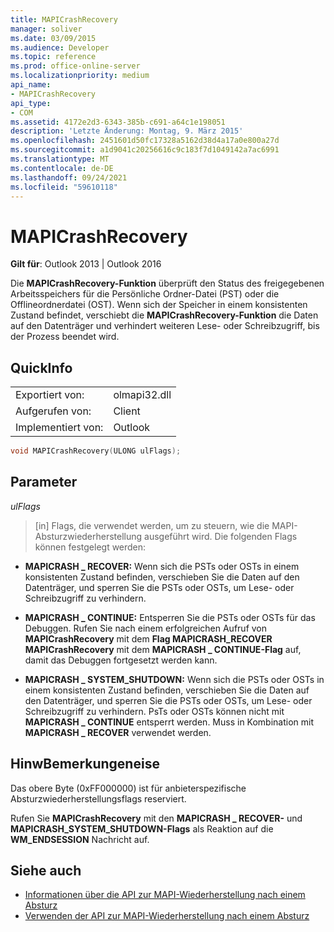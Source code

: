 ```yaml
---
title: MAPICrashRecovery
manager: soliver
ms.date: 03/09/2015
ms.audience: Developer
ms.topic: reference
ms.prod: office-online-server
ms.localizationpriority: medium
api_name:
- MAPICrashRecovery
api_type:
- COM
ms.assetid: 4172e2d3-6343-385b-c691-a64c1e198051
description: 'Letzte Änderung: Montag, 9. März 2015'
ms.openlocfilehash: 2451601d50fc17328a5162d38d4a17a0e800a27d
ms.sourcegitcommit: a1d9041c20256616c9c183f7d1049142a7ac6991
ms.translationtype: MT
ms.contentlocale: de-DE
ms.lasthandoff: 09/24/2021
ms.locfileid: "59610118"
---
```

# <a name="mapicrashrecovery"></a>MAPICrashRecovery

**Gilt für**: Outlook 2013 | Outlook 2016 
  
Die **MAPICrashRecovery-Funktion** überprüft den Status des freigegebenen Arbeitsspeichers für die Persönliche Ordner-Datei (PST) oder die Offlineordnerdatei (OST). Wenn sich der Speicher in einem konsistenten Zustand befindet, verschiebt die **MAPICrashRecovery-Funktion** die Daten auf den Datenträger und verhindert weiteren Lese- oder Schreibzugriff, bis der Prozess beendet wird. 
  
## <a name="quick-info"></a>QuickInfo

|||
|:-----|:-----|
|Exportiert von:  <br/> |olmapi32.dll  <br/> |
|Aufgerufen von:  <br/> |Client  <br/> |
|Implementiert von:  <br/> |Outlook  <br/> |
   
```cpp
void MAPICrashRecovery(ULONG ulFlags);
```

## <a name="parameters"></a>Parameter

_ulFlags_
  
> [in] Flags, die verwendet werden, um zu steuern, wie die MAPI-Absturzwiederherstellung ausgeführt wird. Die folgenden Flags können festgelegt werden:
    
   - **MAPICRASH \_ RECOVER:** Wenn sich die PSTs oder OSTs in einem konsistenten Zustand befinden, verschieben Sie die Daten auf den Datenträger, und sperren Sie die PSTs oder OSTs, um Lese- oder Schreibzugriff zu verhindern.
    
   - **MAPICRASH \_ CONTINUE:** Entsperren Sie die PSTs oder OSTs für das Debuggen. Rufen Sie nach einem erfolgreichen Aufruf von **MAPICrashRecovery** mit dem **Flag MAPICRASH_RECOVER** **MAPICrashRecovery** mit dem **MAPICRASH \_ CONTINUE-Flag** auf, damit das Debuggen fortgesetzt werden kann. 
    
   - **MAPICRASH \_ SYSTEM_SHUTDOWN:** Wenn sich die PSTs oder OSTs in einem konsistenten Zustand befinden, verschieben Sie die Daten auf den Datenträger, und sperren Sie die PSTs oder OSTs, um Lese- oder Schreibzugriff zu verhindern. PsTs oder OSTs können nicht mit **MAPICRASH \_ CONTINUE** entsperrt werden. Muss in Kombination mit **MAPICRASH \_ RECOVER** verwendet werden. 
    
## <a name="remarks"></a>HinwBemerkungeneise

Das obere Byte (0xFF000000) ist für anbieterspezifische Absturzwiederherstellungsflags reserviert.
  
Rufen Sie **MAPICrashRecovery** mit den **MAPICRASH \_ RECOVER-** und **MAPICRASH_SYSTEM_SHUTDOWN-Flags** als Reaktion auf die **WM_ENDSESSION** Nachricht auf. 
  
## <a name="see-also"></a>Siehe auch

- [Informationen über die API zur MAPI-Wiederherstellung nach einem Absturz](about-the-mapi-crash-recovery-api.md)
- [Verwenden der API zur MAPI-Wiederherstellung nach einem Absturz](how-to-use-the-mapi-crash-recovery-api.md)

